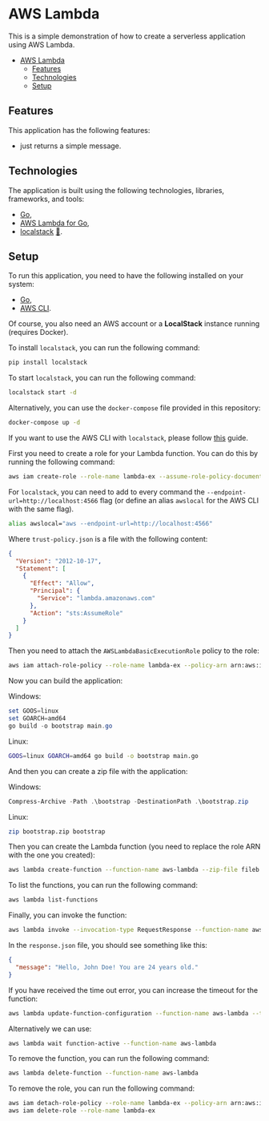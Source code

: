 # AWS Lambda

This is a simple demonstration of how to create a serverless application using AWS Lambda.

- [AWS Lambda](#aws-lambda)
  - [Features](#features)
  - [Technologies](#technologies)
  - [Setup](#setup)

## Features

This application has the following features:

- just returns a simple message.

## Technologies

The application is built using the following technologies, libraries, frameworks, and tools:

- [Go](https://golang.org/),
- [AWS Lambda for Go](https://github.com/aws/aws-lambda-go),
- [localstack](https://github.com/localstack/localstack) [📖](https://docs.localstack.cloud/user-guide/integrations/aws-cli/#localstack-aws-cli-awslocal).

## Setup

To run this application, you need to have the following installed on your system:

- [Go](https://golang.org/),
- [AWS CLI](https://aws.amazon.com/cli/).

Of course, you also need an AWS account or a **LocalStack** instance running (requires Docker).

To install `localstack`, you can run the following command:

```bash
pip install localstack
```

To start `localstack`, you can run the following command:

```bash
localstack start -d
```

Alternatively, you can use the `docker-compose` file provided in this repository:

```bash
docker-compose up -d
```

If you want to use the AWS CLI with `localstack`, please follow [this](https://docs.localstack.cloud/user-guide/integrations/aws-cli/#localstack-aws-cli-awslocal) guide.

First you need to create a role for your Lambda function. You can do this by running the following command:

```bash
aws iam create-role --role-name lambda-ex --assume-role-policy-document file://trust-policy.json
```

For `localstack`, you can need to add to every command the `--endpoint-url=http://localhost:4566` flag (or define an alias `awslocal` for the AWS CLI with the same flag).

```bash
alias awslocal="aws --endpoint-url=http://localhost:4566"
```

Where `trust-policy.json` is a file with the following content:

```json
{
  "Version": "2012-10-17",
  "Statement": [
    {
      "Effect": "Allow",
      "Principal": {
        "Service": "lambda.amazonaws.com"
      },
      "Action": "sts:AssumeRole"
    }
  ]
}
```

Then you need to attach the `AWSLambdaBasicExecutionRole` policy to the role:

```bash
aws iam attach-role-policy --role-name lambda-ex --policy-arn arn:aws:iam::aws:policy/service-role/AWSLambdaBasicExecutionRole
```

Now you can build the application:

Windows:

```powershell
set GOOS=linux
set GOARCH=amd64
go build -o bootstrap main.go
```

Linux:

```bash
GOOS=linux GOARCH=amd64 go build -o bootstrap main.go
```

And then you can create a zip file with the application:

Windows:

```powershell
Compress-Archive -Path .\bootstrap -DestinationPath .\bootstrap.zip
```

Linux:

```bash
zip bootstrap.zip bootstrap
```

Then you can create the Lambda function (you need to replace the role ARN with the one you created):

```bash
aws lambda create-function --function-name aws-lambda --zip-file fileb://./bootstrap.zip --handler bootstrap --runtime provided.al2 --role arn:aws:iam::PUT_YOUR_ID_HERE:role/lambda-ex
```

To list the functions, you can run the following command:

```bash
aws lambda list-functions
```

Finally, you can invoke the function:

```bash
aws lambda invoke --invocation-type RequestResponse --function-name aws-lambda --cli-binary-format raw-in-base64-out --payload '{"What is your name?":"John Doe","What is your year of birth?":2000}' response.json
```

In the `response.json` file, you should see something like this:

```json
{
  "message": "Hello, John Doe! You are 24 years old."
}
```

If you have received the time out error, you can increase the timeout for the function:

```bash
aws lambda update-function-configuration --function-name aws-lambda --timeout 300
```

Alternatively we can use:

```bash
aws lambda wait function-active --function-name aws-lambda
```

To remove the function, you can run the following command:

```bash
aws lambda delete-function --function-name aws-lambda
```

To remove the role, you can run the following command:

```bash
aws iam detach-role-policy --role-name lambda-ex --policy-arn arn:aws:iam::aws:policy/service-role/AWSLambdaBasicExecutionRole
aws iam delete-role --role-name lambda-ex
```
